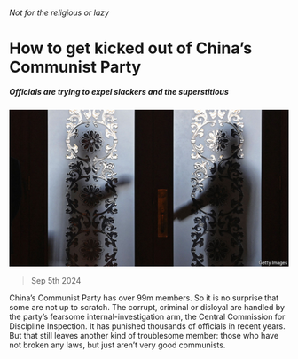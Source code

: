 ###### Not for the religious or lazy

# How to get kicked out of China’s Communist Party 

##### Officials are trying to expel slackers and the superstitious 

![image](images/20240907_CNP001.jpg) 

> Sep 5th 2024 

China’s Communist Party has over 99m members. So it is no surprise that some are not up to scratch. The corrupt, criminal or disloyal are handled by the party’s fearsome internal-investigation arm, the Central Commission for Discipline Inspection. It has punished thousands of officials in recent years. But that still leaves another kind of troublesome member: those who have not broken any laws, but just aren’t very good communists.

